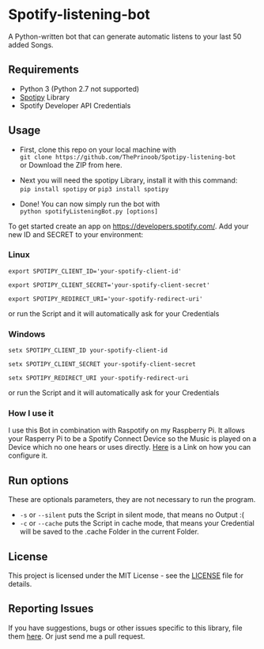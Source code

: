 # Spotify-listening-bot
A Python-written bot that can generate automatic listens to your last 50 added Songs.

## Requirements

* Python 3 (Python 2.7 not supported)
* [Spotipy](https://github.com/plamere/spotipy) Library
* Spotify Developer API Credentials

## Usage
* First, clone this repo on your local machine with\
```git clone https://github.com/ThePrinoob/Spotipy-listening-bot```\
or Download the ZIP from here.

* Next you will need the spotipy Library, install it with this command:\
```pip install spotipy```
or
```pip3 install spotipy```

* Done! You can now simply run the bot with\
```python spotifyListeningBot.py [options]```

To get started create an app on https://developers.spotify.com/.
Add your new ID and SECRET to your environment:

### Linux
```export SPOTIPY_CLIENT_ID='your-spotify-client-id'```

```export SPOTIPY_CLIENT_SECRET='your-spotify-client-secret'```

```export SPOTIPY_REDIRECT_URI='your-spotify-redirect-uri'```

or run the Script and it will automatically ask for your Credentials

### Windows
```setx SPOTIPY_CLIENT_ID your-spotify-client-id```

```setx SPOTIPY_CLIENT_SECRET your-spotify-client-secret```

```setx SPOTIPY_REDIRECT_URI your-spotify-redirect-uri```

or run the Script and it will automatically ask for your Credentials

### How I use it
I use this Bot in combination with Raspotify on my Raspberry Pi. It allows your Rasperry Pi to be a Spotify Connect Device so the Music is played on a Device which no one hears or uses directly. [Here](https://pimylifeup.com/raspberry-pi-spotify/) is a Link on how you can configure it.

## Run options
These are optionals parameters, they are not necessary to run the program.

* ```-s``` or ```--silent``` puts the Script in silent mode, that means no Output :(
* ```-c``` or ```--cache``` puts the Script in cache mode, that means your Credential will be saved to the .cache Folder in the current Folder.

## License

This project is licensed under the MIT License - see the [LICENSE](LICENSE) file for details.

## Reporting Issues

If you have suggestions, bugs or other issues specific to this library, file them [here](https://github.com/ThePrinoob/spotify-listening-bot/issues). Or just send me a pull request.
